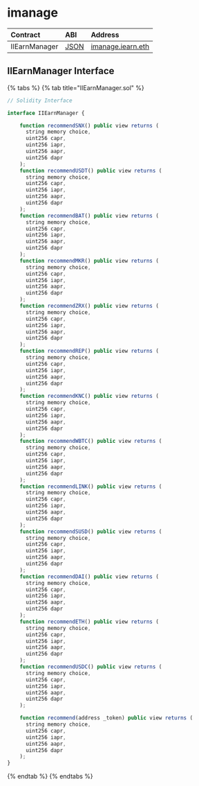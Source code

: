 # imanage

| Contract      | ABI                                                                                                | Address                                                                                                   |
| :------------ | :------------------------------------------------------------------------------------------------- | :-------------------------------------------------------------------------------------------------------- |
| IIEarnManager | [JSON](https://github.com/yearn/uniswap-roi/blob/master/build/contracts/IEarnManager.json) | [imanage.iearn.eth](https://etherscan.io/address/0x318135fbd0b40d48fcef431ccdf6c7926450edfb#readContract) |

## IIEarnManager Interface

{% tabs %}
{% tab title="IIEarnManager.sol" %}

```javascript
// Solidity Interface

interface IIEarnManager {

    function recommendSNX() public view returns (
      string memory choice,
      uint256 capr,
      uint256 iapr,
      uint256 aapr,
      uint256 dapr
    );
    function recommendUSDT() public view returns (
      string memory choice,
      uint256 capr,
      uint256 iapr,
      uint256 aapr,
      uint256 dapr
    );
    function recommendBAT() public view returns (
      string memory choice,
      uint256 capr,
      uint256 iapr,
      uint256 aapr,
      uint256 dapr
    );
    function recommendMKR() public view returns (
      string memory choice,
      uint256 capr,
      uint256 iapr,
      uint256 aapr,
      uint256 dapr
    );
    function recommendZRX() public view returns (
      string memory choice,
      uint256 capr,
      uint256 iapr,
      uint256 aapr,
      uint256 dapr
    );
    function recommendREP() public view returns (
      string memory choice,
      uint256 capr,
      uint256 iapr,
      uint256 aapr,
      uint256 dapr
    );
    function recommendKNC() public view returns (
      string memory choice,
      uint256 capr,
      uint256 iapr,
      uint256 aapr,
      uint256 dapr
    );
    function recommendWBTC() public view returns (
      string memory choice,
      uint256 capr,
      uint256 iapr,
      uint256 aapr,
      uint256 dapr
    );
    function recommendLINK() public view returns (
      string memory choice,
      uint256 capr,
      uint256 iapr,
      uint256 aapr,
      uint256 dapr
    );
    function recommendSUSD() public view returns (
      string memory choice,
      uint256 capr,
      uint256 iapr,
      uint256 aapr,
      uint256 dapr
    );
    function recommendDAI() public view returns (
      string memory choice,
      uint256 capr,
      uint256 iapr,
      uint256 aapr,
      uint256 dapr
    );
    function recommendETH() public view returns (
      string memory choice,
      uint256 capr,
      uint256 iapr,
      uint256 aapr,
      uint256 dapr
    );
    function recommendUSDC() public view returns (
      string memory choice,
      uint256 capr,
      uint256 iapr,
      uint256 aapr,
      uint256 dapr
    );

    function recommend(address _token) public view returns (
      string memory choice,
      uint256 capr,
      uint256 iapr,
      uint256 aapr,
      uint256 dapr
    );
}
```

{% endtab %}
{% endtabs %}
